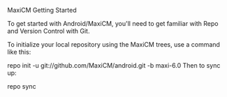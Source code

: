 MaxiCM
Getting Started

To get started with Android/MaxiCM, you'll need to get familiar with Repo and Version Control with Git.

To initialize your local repository using the MaxiCM trees, use a command like this:

repo init -u git://github.com/MaxiCM/android.git -b maxi-6.0
Then to sync up:

repo sync
